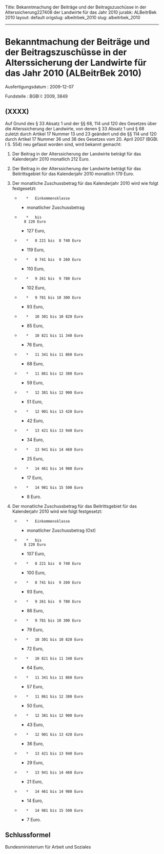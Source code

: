 Title: Bekanntmachung der Beiträge und der Beitragszuschüsse in der Alterssicherung227408
  der Landwirte für das Jahr 2010
jurabk: ALBeitrBek 2010
layout: default
origslug: albeitrbek_2010
slug: albeitrbek_2010

---

# Bekanntmachung der Beiträge und der Beitragszuschüsse in der Alterssicherung der Landwirte für das Jahr 2010 (ALBeitrBek 2010)

Ausfertigungsdatum
:   2009-12-07

Fundstelle
:   BGBl I: 2009, 3849


## (XXXX)

Auf Grund des § 33 Absatz 1 und der §§ 68, 114 und 120 des Gesetzes
über die Alterssicherung der Landwirte, von denen § 33 Absatz 1 und §
68 zuletzt durch Artikel 17 Nummer 13 und 23 geändert und die §§ 114
und 120 durch Artikel 17 Nummer 36 und 38 des Gesetzes vom 20. April
2007 (BGBl. I S. 554) neu gefasst worden sind, wird bekannt gemacht:


1.  Der Beitrag in der Alterssicherung der Landwirte beträgt für das
    Kalenderjahr 2010 monatlich 212 Euro.


2.  Der Beitrag in der Alterssicherung der Landwirte beträgt für das
    Beitrittsgebiet für das Kalenderjahr 2010 monatlich 179 Euro.


3.  Der monatliche Zuschussbetrag für das Kalenderjahr 2010 wird wie folgt
    festgesetzt:

    *        *   Einkommensklasse

        *   monatlicher
            Zuschussbetrag


    *        *   bis
            8 220 Euro

        *   127 Euro,


    *        *   8 221 bis  8 740 Euro

        *   119 Euro,


    *        *   8 741 bis  9 260 Euro

        *   110 Euro,


    *        *   9 261 bis  9 780 Euro

        *   102 Euro,


    *        *   9 781 bis 10 300 Euro

        *   93 Euro,


    *        *   10 301 bis 10 820 Euro

        *   85 Euro,


    *        *   10 821 bis 11 340 Euro

        *   76 Euro,


    *        *   11 341 bis 11 860 Euro

        *   68 Euro,


    *        *   11 861 bis 12 380 Euro

        *   59 Euro,


    *        *   12 381 bis 12 900 Euro

        *   51 Euro,


    *        *   12 901 bis 13 420 Euro

        *   42 Euro,


    *        *   13 421 bis 13 940 Euro

        *   34 Euro,


    *        *   13 941 bis 14 460 Euro

        *   25 Euro,


    *        *   14 461 bis 14 980 Euro

        *   17 Euro,


    *        *   14 981 bis 15 500 Euro

        *   8 Euro.





4.  Der monatliche Zuschussbetrag für das Beitrittsgebiet für das
    Kalenderjahr 2010 wird wie folgt festgesetzt:

    *        *   Einkommensklasse

        *   monatlicher
            Zuschussbetrag (Ost)


    *        *   bis
            8 220 Euro

        *   107 Euro,


    *        *   8 221 bis  8 740 Euro

        *   100 Euro,


    *        *   8 741 bis  9 260 Euro

        *   93 Euro,


    *        *   9 261 bis  9 780 Euro

        *   86 Euro,


    *        *   9 781 bis 10 300 Euro

        *   79 Euro,


    *        *   10 301 bis 10 820 Euro

        *   72 Euro,


    *        *   10 821 bis 11 340 Euro

        *   64 Euro,


    *        *   11 341 bis 11 860 Euro

        *   57 Euro,


    *        *   11 861 bis 12 380 Euro

        *   50 Euro,


    *        *   12 381 bis 12 900 Euro

        *   43 Euro,


    *        *   12 901 bis 13 420 Euro

        *   36 Euro,


    *        *   13 421 bis 13 940 Euro

        *   29 Euro,


    *        *   13 941 bis 14 460 Euro

        *   21 Euro,


    *        *   14 461 bis 14 980 Euro

        *   14 Euro,


    *        *   14 981 bis 15 500 Euro

        *   7 Euro.








## Schlussformel

Bundesministerium für Arbeit und Soziales

